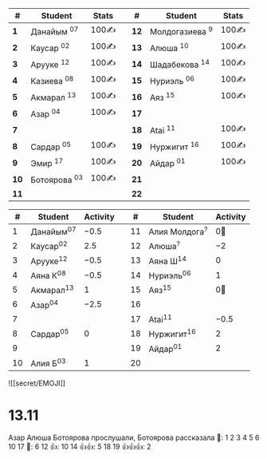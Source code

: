 | #       | Student                 | Stats  |     | #       | Student                   | Stats  |
| ------- | ----------------------- | ------ | --- | ------- | ------------------------- | ------ |
| **1**   | Данайым <sup>07</sup>   | $100$✍️ |     | **12**  | Молдогазиева <sup>9</sup> | $100$✍️ |
| **2**   | Каусар <sup>02</sup>    | $100$✍️ |     | **13**  | Алюша <sup>10</sup>       | $100$✍️ |
| **3**   | Арууке <sup>12</sup>    | $100$✍️ |     | **14**  | Шадабекова <sup>14</sup>  | $100$✍️ |
| **4**   | Казиева <sup>08</sup>   | $100$✍️ |     | **15**  | Нуриэль <sup>06</sup>     | $100$✍️ |
| **5**   | Акмарал <sup>13</sup>   | $100$✍️ |     | **16**  | Аяз <sup>15</sup>         | $100$✍️ |
| **6**   | Азар <sup>04</sup>      | $100$✍️ |     | **17**  |                           |        |
| **7**   |                         |        |     | **18**  | Atai <sup>11</sup>        | $100$✍️ |
| **8**   | Сардар <sup>05</sup>    | $100$✍️ |     | **19**  | Нуржигит <sup>16</sup>    | $100$✍️ |
| **9**   | Эмир <sup>17</sup>      | $100$✍️ |     | **20**  | Айдар <sup>01</sup>       | $100$✍️ |
| **10**  | Ботоярова <sup>03</sup> | $100$✍️ |     | **21**  |                           |        |
| **11**  |                         |        |     | **22**  |                           |        |

| #   | Student              | Activity |     | #   | Student                  | Activity |
| --- | -------------------- | -------- | --- | --- | ------------------------ | -------- |
| 1   | Данайым<sup>07</sup> | $-0.5$   |     | 11  | Алия Молдога<sup>?</sup> | $0$👻    |
| 2   | Каусар<sup>02</sup>  | $2.5$    |     | 12  | Алюша<sup>?</sup>        | $-2$     |
| 3   | Арууке<sup>12</sup>  | $-0.5$   |     | 13  | Аяна Ш<sup>14</sup>      | $0$      |
| 4   | Аяна К<sup>08</sup>  | $-0.5$   |     | 14  | Нуриэль<sup>06</sup>     | $1$      |
| 5   | Акмарал<sup>13</sup> | $1$      |     | 15  | Аяз<sup>15</sup>         | $0$👻    |
| 6   | Азар<sup>04</sup>    | $-2.5$   |     | 16  |                          |          |
| 7   |                      |          |     | 17  | Atai<sup>11</sup>        | $-0.5$   |
| 8   | Сардар<sup>05</sup>  | $0$      |     | 18  | Нуржигит<sup>16</sup>    | $2$      |
| 9   |                      |          |     | 19  | Айдар<sup>01</sup>       | $2$      |
| 10  | Алия Б<sup>03</sup>  | $1$      |     | 20  |                          |          |

![[secret/EMOJI]]
# 13.11
Азар Алюша Ботоярова прослушали, Ботоярова рассказала
🔔: 1 2 3 4 5 6 10 17
👺: 6 12
👍: 10 14
👍👍: 5 18 19
👍👍👍: 2
